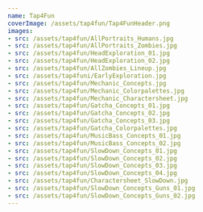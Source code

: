 ```yaml
---
name: Tap4Fun
coverImage: /assets/tap4fun/Tap4FunHeader.png
images:
- src: /assets/tap4fun/AllPortraits_Humans.jpg
- src: /assets/tap4fun/AllPortraits_Zombies.jpg
- src: /assets/tap4fun/HeadExploration_01.jpg
- src: /assets/tap4fun/HeadExploration_02.jpg
- src: /assets/tap4fun/AllZombies_Lineup.jpg
- src: /assets/tap4funi/EarlyExploration.jpg
- src: /assets/tap4fun/Mechanic_Concepts.jpg
- src: /assets/tap4fun/Mechanic_Colorpalettes.jpg
- src: /assets/tap4fun/Mechanic_Charactersheet.jpg
- src: /assets/tap4fun/Gatcha_Concepts_01.jpg
- src: /assets/tap4fun/Gatcha_Concepts_02.jpg
- src: /assets/tap4fun/Gatcha_Concepts_03.jpg
- src: /assets/tap4fun/Gatcha_Colorpalettes.jpg
- src: /assets/tap4fun/MusicBass_Concepts_01.jpg
- src: /assets/tap4fun/MusicBass_Concepts_02.jpg
- src: /assets/tap4fun/SlowDown_Concepts_01.jpg
- src: /assets/tap4fun/SlowDown_Concepts_02.jpg
- src: /assets/tap4fun/SlowDown_Concepts_03.jpg
- src: /assets/tap4fun/SlowDown_Concepts_04.jpg
- src: /assets/tap4fun/Charactersheet_SlowDown.jpg
- src: /assets/tap4fun/SlowDown_Concepts_Guns_01.jpg
- src: /assets/tap4fun/SlowDown_Concepts_Guns_02.jpg
---
```


